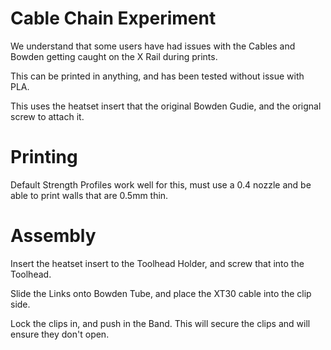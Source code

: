 # Cable Chain Experiment
We understand that some users have had issues with the Cables and Bowden getting caught on the X Rail during prints. 

This can be printed in anything, and has been tested without issue with PLA.

This uses the heatset insert that the original Bowden Gudie, and the orignal screw to attach it.

# Printing
Default Strength Profiles work well for this, must use a 0.4 nozzle and be able to print walls that are 0.5mm thin.

# Assembly

Insert the heatset insert to the Toolhead Holder, and screw that into the Toolhead.

Slide the Links onto Bowden Tube, and place the XT30 cable into the clip side.

Lock the clips in, and push in the Band. This will secure the clips and will ensure they don't open.